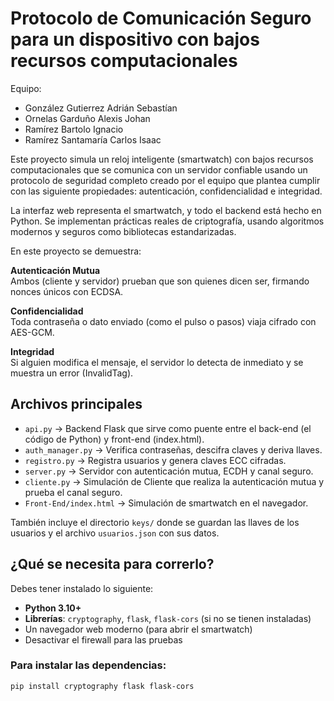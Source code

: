 # Protocolo de Comunicación Seguro para un dispositivo con bajos recursos computacionales

Equipo:
- González Gutierrez Adrián Sebastían
- Ornelas Garduño Alexis Johan
- Ramírez Bartolo Ignacio
- Ramírez Santamaría Carlos Isaac

Este proyecto simula un reloj inteligente (smartwatch) con bajos recursos computacionales que se comunica con un servidor confiable usando un protocolo de seguridad completo creado por el equipo que plantea cumplir con las siguiente propiedades: autenticación, confidencialidad e integridad.

La interfaz web representa el smartwatch, y todo el backend está hecho en Python. Se implementan prácticas reales de criptografía, usando algoritmos modernos y seguros como bibliotecas estandarizadas.

En este proyecto se demuestra:

**Autenticación Mutua**  
Ambos (cliente y servidor) prueban que son quienes dicen ser, firmando nonces únicos con ECDSA.

**Confidencialidad**  
Toda contraseña o dato enviado (como el pulso o pasos) viaja cifrado con AES-GCM.

**Integridad**  
Si alguien modifica el mensaje, el servidor lo detecta de inmediato y se muestra un error (InvalidTag).

## Archivos principales

- `api.py` → Backend Flask que sirve como puente entre el back-end (el código de Python) y front-end (index.html).
- `auth_manager.py` → Verifica contraseñas, descifra claves y deriva llaves.
- `registro.py` → Registra usuarios y genera claves ECC cifradas.
- `server.py` → Servidor con autenticación mutua, ECDH y canal seguro.
- `cliente.py` → Simulación de Cliente que realiza la autenticación mutua y prueba el canal seguro.
- `Front-End/index.html` → Simulación de smartwatch en el navegador.

También incluye el directorio `keys/` donde se guardan las llaves de los usuarios y el archivo `usuarios.json` con sus datos.


## ¿Qué se necesita para correrlo?

Debes tener instalado lo siguiente:

- **Python 3.10+**
- **Librerías**: `cryptography`, `flask`, `flask-cors` (si no se tienen instaladas)
- Un navegador web moderno (para abrir el smartwatch)
- Desactivar el firewall para las pruebas

### Para instalar las dependencias:
```bash
pip install cryptography flask flask-cors

